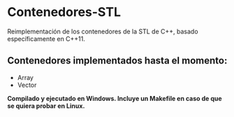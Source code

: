# Contenedores-STL
Reimplementación de los contenedores de la STL de C++, basado específicamente en C++11.

## Contenedores implementados hasta el momento:

* Array
* Vector

**Compilado y ejecutado en Windows. Incluye un Makefile en caso de que se quiera probar en Linux.**
